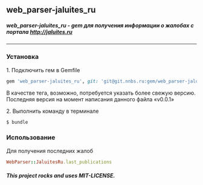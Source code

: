 ## web_parser-jaluites_ru

##### web_parser-jaluites_ru - gem для получения информации о жалобах с портала http://jaluites.ru
---

### Установка

1\. Подключить гем в Gemfile

```ruby
gem 'web_parser-jaluites_ru', git: 'git@git.nnbs.ru:gem/web_parser-jaluites_ru.git', tag: 'v0.0.1'
```

В качестве тега, возможно, потребуется указать более свежую версию. Последняя версия на момент написания данного файла «v0.0.1»

2\. Выполнить команду в терминале 

```bash
$ bundle
```

### Использование

Для получения последних жалоб

```ruby
WebParser::JaluitesRu.last_publications
```

###### **This project rocks and uses MIT-LICENSE.**